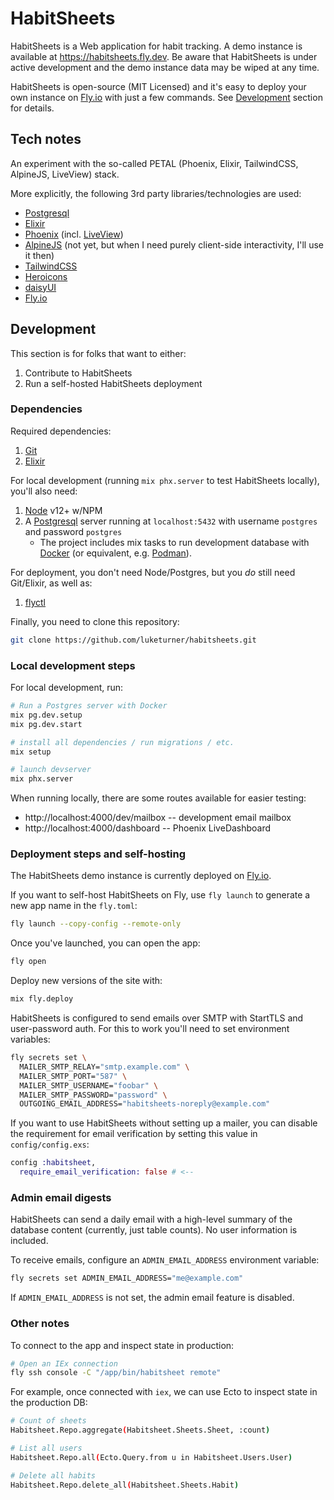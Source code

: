 # HabitSheets

HabitSheets is a Web application for habit tracking. A demo instance is available at https://habitsheets.fly.dev. Be aware that HabitSheets is under active development and the demo instance data may be wiped at any time.

HabitSheets is open-source (MIT Licensed) and it's easy to deploy your own instance on [Fly.io](https://fly.io/) with just a few commands. See [Development](#development) section for details.

## Tech notes

An experiment with the so-called PETAL (Phoenix, Elixir, TailwindCSS, AlpineJS, LiveView) stack.

More explicitly, the following 3rd party libraries/technologies are used:

- [Postgresql](https://www.postgresql.org/)
- [Elixir](https://elixir-lang.org/)
- [Phoenix](https://www.phoenixframework.org/) (incl. [LiveView](https://hexdocs.pm/phoenix_live_view/Phoenix.LiveView.html))
- [AlpineJS](https://alpinejs.dev/) (not yet, but when I need purely client-side interactivity, I'll use it then)
- [TailwindCSS](https://tailwindcss.com/)
- [Heroicons](https://heroicons.com/)
- [daisyUI](https://daisyui.com/)
- [Fly.io](https://fly.io/)

## Development

This section is for folks that want to either:

1. Contribute to HabitSheets
2. Run a self-hosted HabitSheets deployment

### Dependencies

Required dependencies:

1. [Git](https://git-scm.com/)
2. [Elixir](https://elixir-lang.org/install.html)

For local development (running `mix phx.server` to test HabitSheets locally), you'll also need:

1. [Node](https://nodejs.org/en/) v12+ w/NPM
2. A [Postgresql](https://www.postgresql.org/) server running at `localhost:5432` with username `postgres` and password `postgres`
   - The project includes mix tasks to run development database with [Docker](https://www.docker.com/) (or equivalent, e.g. [Podman](https://podman.io/)).

For deployment, you don't need Node/Postgres, but you _do_ still need Git/Elixir, as well as:

1. [flyctl](https://fly.io/docs/hands-on/install-flyctl/)

Finally, you need to clone this repository:

```bash
git clone https://github.com/luketurner/habitsheets.git
```

### Local development steps

For local development, run:

```bash
# Run a Postgres server with Docker
mix pg.dev.setup
mix pg.dev.start

# install all dependencies / run migrations / etc.
mix setup

# launch devserver
mix phx.server
```

When running locally, there are some routes available for easier testing:

- http://localhost:4000/dev/mailbox -- development email mailbox
- http://localhost:4000/dashboard -- Phoenix LiveDashboard

### Deployment steps and self-hosting

The HabitSheets demo instance is currently deployed on [Fly.io](https://fly.io/).

If you want to self-host HabitSheets on Fly, use `fly launch` to generate a new app name in the `fly.toml`:

```bash
fly launch --copy-config --remote-only
```

Once you've launched, you can open the app:

```bash
fly open
```

Deploy new versions of the site with:

```bash
mix fly.deploy
```

HabitSheets is configured to send emails over SMTP with StartTLS and user-password auth. For this to work you'll need to set environment variables:

```bash
fly secrets set \
  MAILER_SMTP_RELAY="smtp.example.com" \
  MAILER_SMTP_PORT="587" \
  MAILER_SMTP_USERNAME="foobar" \
  MAILER_SMTP_PASSWORD="password" \
  OUTGOING_EMAIL_ADDRESS="habitsheets-noreply@example.com"
```

If you want to use HabitSheets without setting up a mailer, you can disable the requirement for email verification by setting this value in `config/config.exs`:

```elixir
config :habitsheet,
  require_email_verification: false # <--
```

### Admin email digests

HabitSheets can send a daily email with a high-level summary of the database content (currently, just table counts). No user information is included.

To receive emails, configure an `ADMIN_EMAIL_ADDRESS` environment variable:

```bash
fly secrets set ADMIN_EMAIL_ADDRESS="me@example.com"
```

If `ADMIN_EMAIL_ADDRESS` is not set, the admin email feature is disabled.

### Other notes

To connect to the app and inspect state in production:

```bash
# Open an IEx connection
fly ssh console -C "/app/bin/habitsheet remote"
```

For example, once connected with `iex`, we can use Ecto to inspect state in the production DB:

```bash
# Count of sheets
Habitsheet.Repo.aggregate(Habitsheet.Sheets.Sheet, :count)

# List all users
Habitsheet.Repo.all(Ecto.Query.from u in Habitsheet.Users.User)

# Delete all habits
Habitsheet.Repo.delete_all(Habitsheet.Sheets.Habit)
```